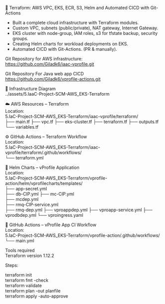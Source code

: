 🧱 Terraform: AWS VPC, EKS, ECR, S3, Helm and Automated CICD with Git-Actions  
- Built a complete cloud infrastructure with Terraform modules.  
- Custom VPC, subnets (public/private), NAT gateway, Internet Gateway.  
- EKS cluster with node-group, IAM roles, s3 for tfstate backup, security groups.  
- Creating Helm charts for workload deployments on EKS.  
- Automated CICD with Git-Actions. (PR & manually).   
  
Git Repository for AWS infrastructure:  
https://github.com/Giladk6/iaac-vprofile.git  
  
Git Repository For Java web app CICD  
https://github.com/Giladk6/vprofile-actions.git  
  
🧱 Infrastructure Diagram  
../assets/5.IaaC-Project-SCM-AWS_EKS-Terraform  
  
☁️ AWS Resources – Terraform  
Location:  
5.IaC-Project-SCM-AWS_EKS-Terraform/iaac-vprofile/terraform/  
├── main.tf
├── vpc.tf
├── eks-cluster.tf
├── terraform.tf
├── outputs.tf
└── variables.tf
  
⚙️ GitHub Actions – Terraform Workflow  
Location:  
5.IaC-Project-SCM-AWS_EKS-Terraform/iaac-vprofile/terraform/.github/workflows/  
└── terraform.yml   
  
  
🚀 Helm Charts – vProfile Application  
Location:  
5.IaC-Project-SCM-AWS_EKS-Terraform/vprofile-action/helm/vprofilecharts/templates/  
├── app-secret.yml  
├── db-CIP.yml 
├── mc-CIP.yml  
├── mcdep.yml  
├── rmq-CIP-service.yml  
├── rmq-dep.yml 
├── vproappdep.yml 
├── vproapp-service.yml 
├── vprodbdep.yml 
└── vproingress.yaml
  
🔁 GitHub Actions – vProfile App CI Workflow  
Location:  
5.IaC-Project-SCM-AWS_EKS-Terraform/vprofile-action/.github/workflows/  
└── main.yml  
  
Tools required  
Terraform version 1.12.2  
    
Steps:  
  
terraform init  
terraform fmt -check  
terraform validate  
terraform plan -out planfile  
terraform apply -auto-approve  
